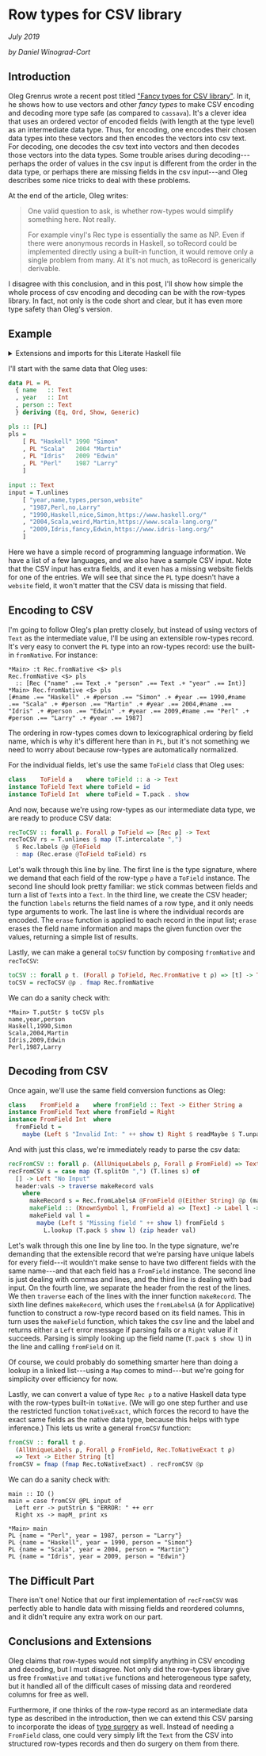 # Row types for CSV library
_July 2019_

_by Daniel Winograd-Cort_

## Introduction

Oleg Grenrus wrote a recent post titled
["Fancy types for CSV library"](http://oleg.fi/gists/posts/2019-07-15-fancy-types-for-cassava.html).
In it, he shows how to use vectors and other _fancy types_ to make CSV encoding
and decoding more type safe (as compared to `cassava`).  It's a clever idea that
uses an ordered vector of encoded fields (with length at the type level) as an
intermediate data type.  Thus, for encoding, one encodes their chosen data types
into these vectors and then encodes the vectors into csv text.  For decoding,
one decodes the csv text into vectors and then decodes those vectors into the
data types.  Some trouble arises during decoding---perhaps the order of values
in the csv input is different from the order in the data type, or perhaps there
are missing fields in the csv input---and Oleg describes some nice tricks to
deal with these problems.

At the end of the article, Oleg writes:

> One valid question to ask, is whether row-types would simplify something here.
> Not really.
>
> For example vinyl's Rec type is essentially the same as NP. Even if there were
> anonymous records in Haskell, so toRecord could be implemented directly using
> a built-in function, it would remove only a single problem from many. At it's
> not much, as toRecord is generically derivable.

I disagree with this conclusion, and in this post, I'll show how simple the
whole process of csv encoding and decoding can be with the row-types library.
In fact, not only is the code short and clear, but it has even more type safety
than Oleg's version.

## Example

<details class="code-details">

<summary>Extensions and imports for this Literate Haskell file</summary>

```haskell

{-# LANGUAGE OverloadedLabels #-}
{-# LANGUAGE DeriveAnyClass #-}
{-# LANGUAGE DeriveGeneric #-}
{-# LANGUAGE PartialTypeSignatures #-}
{-# LANGUAGE OverloadedStrings #-}
module RowCSV where

import GHC.Generics (Generic)

import Data.Text (Text)
import qualified Data.Text    as T
import qualified Data.Text.IO as T
import qualified Data.List    as L
import Text.Read (readMaybe)

import Data.Row
import qualified Data.Row.Records as Rec
```
</details>

I'll start with the same data that Oleg uses:

```haskell
data PL = PL
  { name   :: Text
  , year   :: Int
  , person :: Text
  } deriving (Eq, Ord, Show, Generic)

pls :: [PL]
pls =
    [ PL "Haskell" 1990 "Simon"
    , PL "Scala"   2004 "Martin"
    , PL "Idris"   2009 "Edwin"
    , PL "Perl"    1987 "Larry"
    ]

input :: Text
input = T.unlines
    [ "year,name,types,person,website"
    , "1987,Perl,no,Larry"
    , "1990,Haskell,nice,Simon,https://www.haskell.org/"
    , "2004,Scala,weird,Martin,https://www.scala-lang.org/"
    , "2009,Idris,fancy,Edwin,https://www.idris-lang.org/"
    ]
```

Here we have a simple record of programming language information.  We have a
list of a few languages, and we also have a sample CSV input.  Note that the CSV
input has extra fields, and it even has a missing website fields for one of the
entries. We will see that since the `PL` type doesn't have a `website` field, it
won't matter that the CSV data is missing that field.

## Encoding to CSV

I'm going to follow Oleg's plan pretty closely, but instead of using vectors of
`Text` as the intermediate value, I'll be using an extensible row-types record.  
It's very easy to convert the `PL` type into an row-types record: use the
built-in `fromNative`.  For instance:

```
*Main> :t Rec.fromNative <$> pls
Rec.fromNative <$> pls
  :: [Rec ("name" .== Text .+ "person" .== Text .+ "year" .== Int)]
*Main> Rec.fromNative <$> pls
[#name .== "Haskell" .+ #person .== "Simon" .+ #year .== 1990,#name .== "Scala" .+ #person .== "Martin" .+ #year .== 2004,#name .== "Idris" .+ #person .== "Edwin" .+ #year .== 2009,#name .== "Perl" .+ #person .== "Larry" .+ #year .== 1987]
```

The ordering in row-types comes down to lexicographical ordering by field name,
which is why it's different here than in `PL`, but it's not something we need to
worry about because row-types are automatically normalized.

For the individual fields, let's use the same `ToField` class that Oleg uses:

```haskell
class    ToField a    where toField :: a -> Text
instance ToField Text where toField = id
instance ToField Int  where toField = T.pack . show
```

And now, because we're using row-types as our intermediate data type, we are
ready to produce CSV data:

```haskell
recToCSV :: forall ρ. Forall ρ ToField => [Rec ρ] -> Text
recToCSV rs = T.unlines $ map (T.intercalate ",")
  $ Rec.labels @ρ @ToField
  : map (Rec.erase @ToField toField) rs
```

Let's walk through this line by line.  The first line is the type signature,
where we demand that each field of the row-type `ρ` have a `ToField` instance.
The second line should look pretty familiar: we stick commas between fields and
turn a list of `Text`s into a `Text`.  In the third line, we create the CSV
header; the function `labels` returns the field names of a row type, and it only
needs type arguments to work. The last line is where the individual records are
encoded.  The `erase` function is applied to each record in the input list;
`erase` erases the field name information and maps the given function over the
values, returning a simple list of results.

Lastly, we can make a general `toCSV` function by composing `fromNative` and `recToCSV`:

```haskell
toCSV :: forall ρ t. (Forall ρ ToField, Rec.FromNative t ρ) => [t] -> Text
toCSV = recToCSV @ρ . fmap Rec.fromNative
```

We can do a sanity check with:

```
*Main> T.putStr $ toCSV pls
name,year,person
Haskell,1990,Simon
Scala,2004,Martin
Idris,2009,Edwin
Perl,1987,Larry
```

## Decoding from CSV

Once again, we'll use the same field conversion functions as Oleg:

```haskell
class    FromField a    where fromField :: Text -> Either String a
instance FromField Text where fromField = Right
instance FromField Int  where
  fromField t =
    maybe (Left $ "Invalid Int: " ++ show t) Right $ readMaybe $ T.unpack t
```

And with just this class, we're immediately ready to parse the csv data:

```haskell
recFromCSV :: forall ρ. (AllUniqueLabels ρ, Forall ρ FromField) => Text -> Either String [Rec ρ]
recFromCSV s = case map (T.splitOn ",") (T.lines s) of
  [] -> Left "No Input"
  header:vals -> traverse makeRecord vals
    where
      makeRecord s = Rec.fromLabelsA @FromField @(Either String) @ρ (makeField s)
      makeField :: (KnownSymbol l, FromField a) => [Text] -> Label l -> Either String a
      makeField val l =
        maybe (Left $ "Missing field " ++ show l) fromField $
          L.lookup (T.pack $ show l) (zip header val)
```
Let's walk through this one line by line too. In the type signature, we're
demanding that the extensible record that we're parsing have unique labels for
every field---it wouldn't make sense to have two different fields with the same
name---and that each field has a `FromField` instance. The second line is just
dealing with commas and lines, and the third line is dealing with bad input. On
the fourth line, we separate the header from the rest of the lines.  We then
`traverse` each of the lines with the inner function `makeRecord`.
The sixth line defines `makeRecord`, which uses the `fromLabelsA` (`A`
for Applicative) function to construct a row-type record based on its field
names.  This in turn uses the `makeField` function, which takes the csv line and
the label and returns either a `Left` error message if parsing fails or a
`Right` value if it succeeds. Parsing is simply looking  up the field name
(`T.pack $ show l`) in the line and calling `fromField` on it.

Of course, we could probably do something smarter here than doing a lookup in a
linked list---using a `Map` comes to mind---but we're going for simplicity over
efficiency for now.

Lastly, we can convert a value of type `Rec ρ` to a native Haskell data type
with the row-types built-in `toNative`.  (We will go one step further and use
the restricted function `toNativeExact`, which forces the record to have the
exact same fields as the native data type, because this helps with type
inference.) This lets us write a general `fromCSV` function:

```haskell
fromCSV :: forall t ρ.
  (AllUniqueLabels ρ, Forall ρ FromField, Rec.ToNativeExact t ρ)
  => Text -> Either String [t]
fromCSV = fmap (fmap Rec.toNativeExact) . recFromCSV @ρ
```

We can do a sanity check with:

```
main :: IO ()
main = case fromCSV @PL input of
  Left err -> putStrLn $ "ERROR: " ++ err
  Right xs -> mapM_ print xs

*Main> main
PL {name = "Perl", year = 1987, person = "Larry"}
PL {name = "Haskell", year = 1990, person = "Simon"}
PL {name = "Scala", year = 2004, person = "Martin"}
PL {name = "Idris", year = 2009, person = "Edwin"}
```

## The Difficult Part

There isn't one!  Notice that our first implementation of `recFromCSV` was
perfectly able to handle data with missing fields and reordered columns, and it
didn't require any extra work on our part.

## Conclusions and Extensions

Oleg claims that row-types would not simplify anything in CSV encoding and
decoding, but I must disagree.  Not only did the row-types library give us free
`fromNative` and `toNative` functions and heterogeneous type safety, but it
handled all of the difficult cases of missing data and reordered columns for
free as well.

Furthermore, if one thinks of the row-type record as an intermediate data type
as described in the introduction, then we can extend this CSV parsing to
incorporate the ideas of [type surgery](TypeSurgery.html) as well.  Instead of
needing a `FromField` class, one could very simply lift the `Text` from the CSV
into structured row-types records and then do surgery on them from there.
